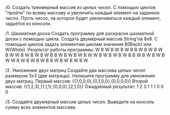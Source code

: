 /0. Создать трехмерный массив из целых чисел.
   С помощью циклов "пройти" по всему массиву и увеличить каждый
   элемент на заданное число. Пусть число, на которое будет
   увеличиваться каждый элемент, задается из консоли.

/1. Шахматная доска
Создать программу для раскраски шахматной доски с помощью цикла.
Создать двумерный массив String'ов 8х8. С помощью циклов задать
элементам циклам значения B(Black) или W(White). Результат работы
программы:
W B W B W B W B
B W B W B W B W
W B W B W B W B
B W B W B W B W
W B W B W B W B
B W B W B W B W
W B W B W B W B
B W B W B W B W

/2. Умножение двух матриц
Создайте два массива целых чисел размером 3х3 (две матрицы).
Напишите программу для умножения двух матриц.
Первый массив: {{1,0,0,0},{0,1,0,0},{0,0,0,0}}
Второй массив: {{1,2,3},{1,1,1},{0,0,0},{2,1,0}}
Ожидаемый результат: 1 2 3 1 1 1 0 0 0

/3. Создайте двумерный массив целых чисел. Выведите на консоль сумму
   всех элементов массива.